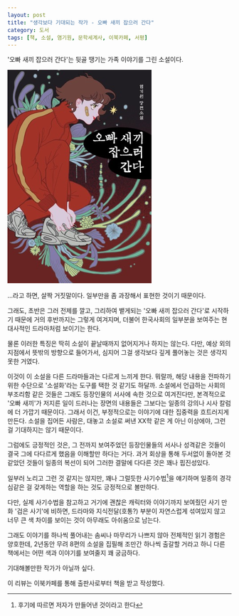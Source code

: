 ```yaml
---
layout: post
title: "생각보다 기대되는 작가 - 오빠 새끼 잡으러 간다"
category: 도서
tags: [책, 소설, 염기원, 문학세계사, 이북카페, 서평]
---
```


'오빠 새끼 잡으러 간다'는
뒷골 땡기는 가족 이야기를 그린 소설이다.

![표지](/images/im-going-to-catch-my-brother-book-h480.jpg)

...라고 하면, 살짝 거짓말이다.
일부만을 좀 과장해서 표현한 것이기 때문이다.

그래도, 초반은 그러 전제를 깔고,
그리하여 뱉게되는 '오빠 새끼 잡으러 간다'로 시작하기 때문에
거의 후반까지는 그렇게 여겨지며,
더불어 한국사회의 일부분을 보여주는 현대사적인 드라마처럼 보이기는 한다.

물론 이러한 특징은 딱히 소설이 끝날때까지 없어지거나 하지는 않는다.
다만, 예상 외의 지점에서 뜻밖의 방향으로 들어가서,
심지어 그걸 생각보다 깊게 풀어놓는 것은 생각지 못한 거였다.

이것이 이 소설을 다른 드라마들과는 다르게 느끼게 한다.
뭐랄까, 해당 내용을 전파하기 위한 수단으로 '소설화'라는 도구를 택한 것 같기도 하달까.
소설에서 언급하는 사회의 부조리함 같은 것들은
그래도 등장인물의 서사에 속한 것으로 여겨진다만,
본격적으로 '오빠 새끼'가 저지른 일이 드러나는 장면의 내용들은
그보다는 일종의 강의나 시사 칼럼에 더 가깝기 때문이다.
그래서 이건, 부정적으로는 이야기에 대한 집중력을 흐트러지게 만든다.
소설을 집어든 사람은, 대놓고 소설로 써낸 XX학 같은 게 아닌 이상에야, 그런 걸 기대하지는 않기 때문이다.

그럼에도 긍정적인 것은,
그 전까지 보여주었던 등장인물들의 서사나 성격같은 것들이
결국 그에 다다르게 했음을 이해할만 하다는 거다.
과거 회상을 통해 두서없이 돌아본 것 같았던 것들이 일종의 복선이 되어
그러한 결말에 다다른 것은 꽤나 핍진성있다.

일부러 노리고 그런 것 같지는 않지만,
꽤나 그럴듯한 사기수법[^1]을 얘기하며 일종의 경각심같은 걸 갖게하는 역할을 하는 것도 긍정적으로 볼만하다.

[^1]: 후기에 따르면 저자가 만들어낸 것이라고 한다

다만, 실제 사기수법을 참고하고 거기에 괜찮은 캐릭터와 이야기까지 보여줬던 사기 만화 '검은 사기'에 비하면,
드라마와 지식전달(호통?) 부분이 자연스럽게 섞여있지 않고
너무 큰 색 차이를 보이는 것이 아무래도 아쉬움으로 남는다.

그래도 이야기를 하나씩 풀어내는 솜씨나
마무리가 나쁘지 않아 전체적인 읽기 경험은 양호한데,
2년동안 무려 8편의 소설을 집필해 조만간 하나씩 출갈할 거라고 하니
다른 책에서는 어떤 색과 이야기를 보여줄지 꽤 궁금하다.

기대해볼만한 작가가 아닐까 싶다.



<div class="im im-info">
이 리뷰는 이북카페를 통해 출판사로부터 책을 받고 작성했다.
</div>
